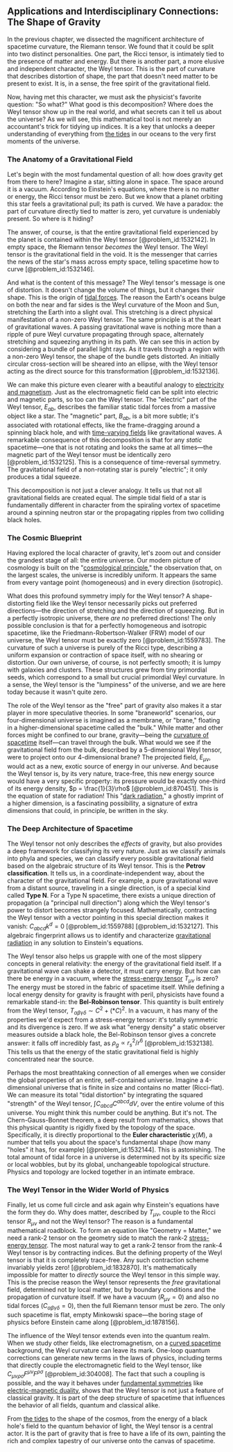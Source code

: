 ## Applications and Interdisciplinary Connections: The Shape of Gravity

In the previous chapter, we dissected the magnificent architecture of spacetime curvature, the Riemann tensor. We found that it could be split into two distinct personalities. One part, the Ricci tensor, is intimately tied to the presence of matter and energy. But there is another part, a more elusive and independent character, the Weyl tensor. This is the part of curvature that describes distortion of shape, the part that doesn't need matter to be present to exist. It is, in a sense, the free spirit of the gravitational field.

Now, having met this character, we must ask the physicist's favorite question: "So what?" What good is this decomposition? Where does the Weyl tensor show up in the real world, and what secrets can it tell us about the universe? As we will see, this mathematical tool is not merely an accountant's trick for tidying up indices. It is a key that unlocks a deeper understanding of everything from [the tides](@article_id:185672) in our oceans to the very first moments of the universe.

### The Anatomy of a Gravitational Field

Let's begin with the most fundamental question of all: how does gravity get from there to here? Imagine a star, sitting alone in space. The space around it is a vacuum. According to Einstein's equations, where there is no matter or energy, the Ricci tensor must be zero. But we know that a planet orbiting this star feels a gravitational pull; its path is curved. We have a paradox: the part of curvature directly tied to matter is zero, yet curvature is undeniably present. So where is it hiding?

The answer, of course, is that the entire gravitational field experienced by the planet is contained within the Weyl tensor [@problem_id:1532142]. In empty space, the Riemann tensor *becomes* the Weyl tensor. The Weyl tensor is the gravitational field in the void. It is the messenger that carries the news of the star's mass across empty space, telling spacetime how to curve [@problem_id:1532146].

And what is the content of this message? The Weyl tensor's message is one of distortion. It doesn't change the volume of things, but it changes their shape. This is the origin of [tidal forces](@article_id:158694). The reason the Earth's oceans bulge on both the near and far sides is the Weyl curvature of the Moon and Sun, stretching the Earth into a slight oval. This stretching is a direct physical manifestation of a non-zero Weyl tensor. The same principle is at the heart of gravitational waves. A passing gravitational wave is nothing more than a ripple of pure Weyl curvature propagating through space, alternately stretching and squeezing anything in its path. We can see this in action by considering a bundle of parallel light rays. As it travels through a region with a non-zero Weyl tensor, the shape of the bundle gets distorted. An initially circular cross-section will be sheared into an ellipse, with the Weyl tensor acting as the direct source for this transformation [@problem_id:1532136].

We can make this picture even clearer with a beautiful analogy to [electricity and magnetism](@article_id:184104). Just as the electromagnetic field can be split into electric and magnetic parts, so too can the Weyl tensor. The "electric" part of the Weyl tensor, $E_{ab}$, describes the familiar static tidal forces from a massive object like a star. The "magnetic" part, $B_{ab}$, is a bit more subtle; it's associated with rotational effects, like the frame-dragging around a spinning black hole, and with [time-varying fields](@article_id:180126) like gravitational waves. A remarkable consequence of this decomposition is that for any *static* spacetime—one that is not rotating and looks the same at all times—the magnetic part of the Weyl tensor must be identically zero [@problem_id:1532125]. This is a consequence of time-reversal symmetry. The gravitational field of a non-rotating star is purely "electric"; it only produces a tidal squeeze.

This decomposition is not just a clever analogy. It tells us that not all gravitational fields are created equal. The simple tidal field of a star is fundamentally different in character from the spiraling vortex of spacetime around a spinning neutron star or the propagating ripples from two colliding black holes.

### The Cosmic Blueprint

Having explored the local character of gravity, let's zoom out and consider the grandest stage of all: the entire universe. Our modern picture of cosmology is built on the "[cosmological principle](@article_id:157931)," the observation that, on the largest scales, the universe is incredibly uniform. It appears the same from every vantage point (homogeneous) and in every direction (isotropic).

What does this profound symmetry imply for the Weyl tensor? A shape-distorting field like the Weyl tensor necessarily picks out preferred directions—the direction of stretching and the direction of squeezing. But in a perfectly isotropic universe, there *are no* preferred directions! The only possible conclusion is that for a perfectly homogeneous and isotropic spacetime, like the Friedmann-Robertson-Walker (FRW) model of our universe, the Weyl tensor must be exactly zero [@problem_id:1559783]. The curvature of such a universe is purely of the Ricci type, describing a uniform expansion or contraction of space itself, with no shearing or distortion. Our own universe, of course, is not perfectly smooth; it is lumpy with galaxies and clusters. These structures grew from tiny primordial seeds, which correspond to a small but crucial primordial Weyl curvature. In a sense, the Weyl tensor is the "lumpiness" of the universe, and we are here today because it wasn't quite zero.

The role of the Weyl tensor as the "free" part of gravity also makes it a star player in more speculative theories. In some "braneworld" scenarios, our four-dimensional universe is imagined as a membrane, or "brane," floating in a higher-dimensional spacetime called the "bulk." While matter and other forces might be confined to our brane, gravity—being the [curvature of spacetime](@article_id:188986) itself—can travel through the bulk. What would we see if the gravitational field from the bulk, described by a 5-dimensional Weyl tensor, were to project onto our 4-dimensional brane? The projected field, $E_{\mu\nu}$, would act as a new, exotic source of energy in our universe. And because the Weyl tensor is, by its very nature, trace-free, this new energy source would have a very specific property: its pressure would be exactly one-third of its energy density, $p = \frac{1}{3}\rho$ [@problem_id:870451]. This is the equation of state for radiation! This "[dark radiation](@article_id:156987)," a ghostly imprint of a higher dimension, is a fascinating possibility, a signature of extra dimensions that could, in principle, be written in the sky.

### The Deep Architecture of Spacetime

The Weyl tensor not only describes the *effects* of gravity, but also provides a deep framework for classifying its very nature. Just as we classify animals into phyla and species, we can classify every possible gravitational field based on the algebraic structure of its Weyl tensor. This is the **Petrov classification**. It tells us, in a coordinate-independent way, about the character of the gravitational field. For example, a pure gravitational wave from a distant source, traveling in a single direction, is of a special kind called **Type N**. For a Type N spacetime, there exists a unique direction of propagation (a "principal null direction") along which the Weyl tensor's power to distort becomes strangely focused. Mathematically, contracting the Weyl tensor with a vector pointing in this special direction makes it vanish: $C_{abcd}k^d = 0$ [@problem_id:1559788] [@problem_id:1532127]. This algebraic fingerprint allows us to identify and characterize [gravitational radiation](@article_id:265530) in any solution to Einstein's equations.

The Weyl tensor also helps us grapple with one of the most slippery concepts in general relativity: the energy of the gravitational field itself. If a gravitational wave can shake a detector, it must carry energy. But how can there be energy in a vacuum, where the [stress-energy tensor](@article_id:146050) $T_{\mu\nu}$ is zero? The energy must be stored in the fabric of spacetime itself. While defining a local energy density for gravity is fraught with peril, physicists have found a remarkable stand-in: the **Bel-Robinson tensor**. This quantity is built entirely from the Weyl tensor, $T_{\alpha\beta\gamma\delta} \sim C^2 + (*C)^2$. In a vacuum, it has many of the properties we'd expect from a stress-energy tensor: it's totally symmetric and its divergence is zero. If we ask what "energy density" a static observer measures outside a black hole, the Bel-Robinson tensor gives a concrete answer: it falls off incredibly fast, as $\rho_g \propto r_s^2 / r^6$ [@problem_id:1532138]. This tells us that the energy of the static gravitational field is highly concentrated near the source.

Perhaps the most breathtaking connection of all emerges when we consider the global properties of an entire, self-contained universe. Imagine a 4-dimensional universe that is finite in size and contains no matter (Ricci-flat). We can measure its total "tidal distortion" by integrating the squared "strength" of the Weyl tensor, $\int C_{abcd}C^{abcd} dV$, over the entire volume of this universe. You might think this number could be anything. But it's not. The Chern-Gauss-Bonnet theorem, a deep result from mathematics, shows that this physical quantity is rigidly fixed by the topology of the space. Specifically, it is directly proportional to the **Euler characteristic** $\chi(M)$, a number that tells you about the space's fundamental shape (how many "holes" it has, for example) [@problem_id:1532144]. This is astonishing. The total amount of tidal force in a universe is determined not by its specific size or local wobbles, but by its global, unchangeable topological structure. Physics and topology are locked together in an intimate embrace.

### The Weyl Tensor in the Wider World of Physics

Finally, let us come full circle and ask again why Einstein's equations have the form they do. Why does matter, described by $T_{\mu\nu}$, couple to the Ricci tensor $R_{\mu\nu}$ and not the Weyl tensor? The reason is a fundamental mathematical roadblock. To form an equation like "Geometry = Matter," we need a rank-2 tensor on the geometry side to match the rank-2 [stress-energy tensor](@article_id:146050). The most natural way to get a rank-2 tensor from the rank-4 Weyl tensor is by contracting indices. But the defining property of the Weyl tensor is that it is completely trace-free. Any such contraction scheme invariably yields zero! [@problem_id:1832870]. It's mathematically impossible for matter to *directly* source the Weyl tensor in this simple way. This is the precise reason the Weyl tensor represents the *free* gravitational field, determined not by local matter, but by boundary conditions and the propagation of curvature itself. If we have a vacuum ($R_{\mu\nu}=0$) and also no tidal forces ($C_{\alpha\beta\gamma\delta}=0$), then the full Riemann tensor must be zero. The only such spacetime is flat, empty Minkowski space—the boring stage of physics before Einstein came along [@problem_id:1878156].

The influence of the Weyl tensor extends even into the quantum realm. When we study other fields, like electromagnetism, on a [curved spacetime](@article_id:184444) background, the Weyl curvature can leave its mark. One-loop quantum corrections can generate new terms in the laws of physics, including terms that directly couple the electromagnetic field to the Weyl tensor, like $C_{\mu\nu\rho\sigma} F^{\mu\nu} F^{\rho\sigma}$ [@problem_id:304008]. The fact that such a coupling is possible, and the way it behaves under [fundamental symmetries](@article_id:160762) like [electric-magnetic duality](@article_id:148624), shows that the Weyl tensor is not just a feature of classical gravity. It is part of the deep structure of spacetime that influences the behavior of all fields, quantum and classical alike.

From [the tides](@article_id:185672) to the shape of the cosmos, from the energy of a black hole's field to the quantum behavior of light, the Weyl tensor is a central actor. It is the part of gravity that is free to have a life of its own, painting the rich and complex tapestry of our universe onto the canvas of spacetime.